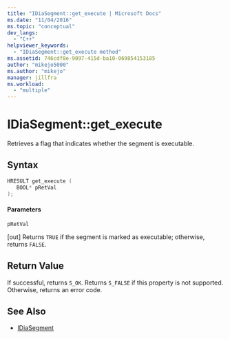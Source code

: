 ```yaml
---
title: "IDiaSegment::get_execute | Microsoft Docs"
ms.date: "11/04/2016"
ms.topic: "conceptual"
dev_langs:
  - "C++"
helpviewer_keywords:
  - "IDiaSegment::get_execute method"
ms.assetid: 746cdf8e-9097-415d-ba10-069854153185
author: "mikejo5000"
ms.author: "mikejo"
manager: jillfra
ms.workload:
  - "multiple"
---
```

# IDiaSegment::get_execute
Retrieves a flag that indicates whether the segment is executable.

## Syntax

```C++
HRESULT get_execute ( 
   BOOL* pRetVal
);
```

#### Parameters
 `pRetVal`

[out] Returns `TRUE` if the segment is marked as executable; otherwise, returns `FALSE`.

## Return Value
 If successful, returns `S_OK`. Returns `S_FALSE` if this property is not supported. Otherwise, returns an error code.

## See Also
- [IDiaSegment](../../debugger/debug-interface-access/idiasegment.md)